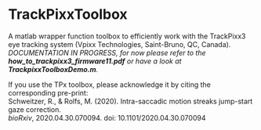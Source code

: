 # TrackPixxToolbox
A matlab wrapper function toolbox to efficiently work with the TrackPixx3 eye tracking system (Vpixx Technologies, Saint-Bruno, QC, Canada).
*DOCUMENTATION IN PROGRESS, for now please refer to the **how_to_trackpixx3_firmware11.pdf** or have a look at **TrackpixxToolboxDemo.m**.*

If you use the TPx toolbox, please acknowledge it by citing the corresponding pre-print:  
Schweitzer, R., & Rolfs, M. (2020). Intra-saccadic motion streaks jump-start gaze correction.  
*bioRxiv*, 2020.04.30.070094. doi: 10.1101/2020.04.30.070094
